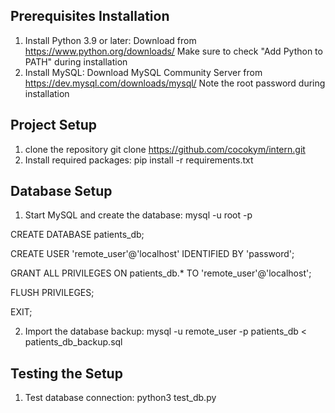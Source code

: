 ## Prerequisites Installation
1. Install Python 3.9 or later:
 Download from https://www.python.org/downloads/
 Make sure to check "Add Python to PATH" during installation
2. Install MySQL:
 Download MySQL Community Server from https://dev.mysql.com/downloads/mysql/
 Note the root password during installation
## Project Setup
 1. clone the repository
 git clone https://github.com/cocokym/intern.git
 2. Install required packages:
 pip install -r requirements.txt
## Database Setup
 1. Start MySQL and create the database:
 mysql -u root -p

 CREATE DATABASE patients_db;

 CREATE USER 'remote_user'@'localhost' IDENTIFIED BY 'password';

 GRANT ALL PRIVILEGES ON patients_db.* TO 'remote_user'@'localhost';

 FLUSH PRIVILEGES;

 EXIT;
 
2. Import the database backup:
 mysql -u remote_user -p patients_db < patients_db_backup.sql
## Testing the Setup
1. Test database connection:
 python3 test_db.py

